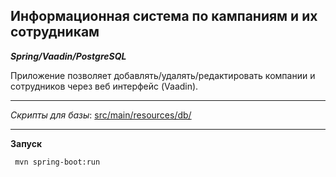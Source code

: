 Информационная система по кампаниям и их сотрудникам
----------------------------------------------------

_**Spring/Vaadin/PostgreSQL**_

Приложение позволяет добавлять/удалять/редактировать компании и сотрудников через веб интерфейс (Vaadin).

---

_Скрипты для базы_: [src/main/resources/db/](src/main/resources/db/)

---

**Запуск**
```
 mvn spring-boot:run
```

